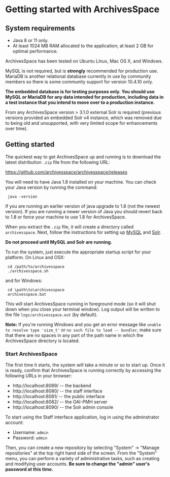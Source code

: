 # Getting started with ArchivesSpace

## System requirements

* Java 8 or 11 only.
* At least 1024 MB RAM allocated to the application; at least 2 GB for optimal performance.

ArchivesSpace has been tested on Ubuntu Linux, Mac OS X, and
Windows.

MySQL is not required, but is **strongly** recommended for production use.
MariaDB is another relational database currently in use by community members so there is some community support for version 10.4.10 only.

**The embedded database is for testing purposes only. You should use MySQL or MariaDB for any data intended for production, including data in a test instance that you intend to move over to a production instance.**

From any ArchivesSpace version > 3.1.0 external Solr is required (previous
versions provided an embedded Solr v4 instance, which was removed due to
being old and unsupported, with very limited scope for enhancements over
time).

## Getting started

The quickest way to get ArchivesSpace up and running is to download
the latest distribution `.zip` file from the following URL:

  https://github.com/archivesspace/archivesspace/releases

You will need to have Java 1.8 installed on your machine.
You can check your Java version by running the command:

     java -version

If you are running an earlier version of java upgrade to 1.8 (not the newest version). If you are running a newer version of Java you should revert back to 1.8 or force your machine to use 1.8 for ArchivesSpace.

When you extract the `.zip` file, it will create a directory called
`archivesspace`. Next, follow the instructions for setting up
[MySQL](../provisioning/mysql.md) and [Solr](../provisioning/solr.md).

**Do not proceed until MySQL and Solr are running.**

To run the system, just execute the appropriate
startup script for your platform.  On Linux and OSX:

     cd /path/to/archivesspace
     ./archivesspace.sh

and for Windows:

     cd \path\to\archivesspace
     archivesspace.bat

This will start ArchivesSpace running in foreground mode (so it will
shut down when you close your terminal window).  Log output will be
written to the file `logs/archivesspace.out` (by default).

**Note:** If you're running Windows and you get an error message like
`unable to resolve type 'size_t'` or `no such file to load -- bundler`,
make sure that there are no spaces in any part of the path name in which the
ArchivesSpace directory is located.

### Start ArchivesSpace

The first time it starts, the system will take a minute or so to start
up.  Once it is ready, confirm that ArchivesSpace is running correctly by
accessing the following URLs in your browser:

  - http://localhost:8089/ -- the backend
  - http://localhost:8080/ -- the staff interface
  - http://localhost:8081/ -- the public interface
  - http://localhost:8082/ -- the OAI-PMH server
  - http://localhost:8090/ -- the Solr admin console


To start using the Staff interface application, log in using the adminstrator
account:

* Username: `admin`
* Password: `admin`

Then, you can create a new repository by selecting "System" -> "Manage
repositories" at the top right hand side of the screen.  From the
"System" menu, you can perform a variety of administrative tasks, such
as creating and modifying user accounts.  **Be sure to change the
"admin" user's password at this time.**
